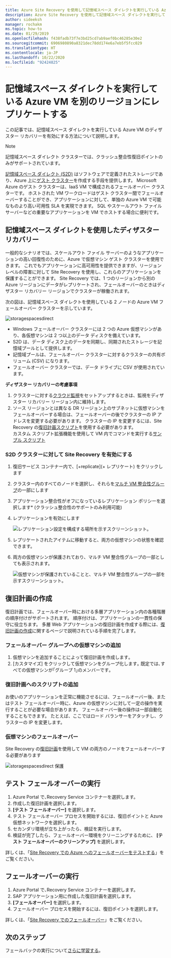 ```yaml
---
title: Azure Site Recovery を使用して記憶域スペース ダイレクトを実行している Azure VM をレプリケートする
description: Azure Site Recovery を使用して記憶域スペース ダイレクトを実行している Azure VM をレプリケートする方法について説明します。
author: sideeksh
manager: rochakm
ms.topic: how-to
ms.date: 01/29/2019
ms.openlocfilehash: f438fadb73f7e3bd25cd7ab9aef0bc46285e30e2
ms.sourcegitcommit: 6906980890a8321dec78dd174e6a7eb5f5fcc029
ms.translationtype: HT
ms.contentlocale: ja-JP
ms.lasthandoff: 10/22/2020
ms.locfileid: "92424825"
---
```

# <a name="replicate-azure-vms-running-storage-spaces-direct-to-another-region"></a>記憶域スペース ダイレクトを実行している Azure VM を別のリージョンにレプリケートする

この記事では、記憶域スペース ダイレクトを実行している Azure VM のディザスター リカバリーを有効にする方法について説明します。

>[!NOTE]
>記憶域スペース ダイレクト クラスターでは、クラッシュ整合性復旧ポイントのみがサポートされています。
>

[記憶域スペース ダイレクト (S2D)](/windows-server/storage/storage-spaces/deploy-storage-spaces-direct) はソフトウェアで定義されたストレージであり、Azure 上に[ゲスト クラスター](https://techcommunity.microsoft.com/t5/failover-clustering/bg-p/FailoverClustering)を作成する手段を提供します。  Microsoft Azure のゲスト クラスターは、IaaS VM で構成されるフェールオーバー クラスターです。 ホストされた VM ワークロードはゲスト クラスター間でフェールオーバーすることができ、アプリケーションに対して、単独の Azure VM で可能なものより高い可用性 SLA を実現できます。 SQL やスケールアウト ファイル サーバーなどの重要なアプリケーションを VM でホストする場合に便利です。

## <a name="disaster-recovery-with-storage-spaces-direct"></a>記憶域スペース ダイレクトを使用したディザスター リカバリー

一般的なシナリオでは、スケールアウト ファイル サーバーのようなアプリケーションの高い回復性のために、Azure で仮想マシン ゲスト クラスターを使用できます。 これでもアプリケーションに高可用性を提供できますが、リージョン レベルの障害に対して Site Recovery を使用し、これらのアプリケーションを保護することができます。 Site Recovery では、1 つのリージョンから別の Azure リージョンにデータがレプリケートされ、フェールオーバーのときはディザスター リカバリー リージョンでクラスターが稼働されます。

次の図は、記憶域スペース ダイレクトを使用している 2 ノードの Azure VM フェールオーバー クラスターを示しています。

![storagespacesdirect](./media/azure-to-azure-how-to-enable-replication-s2d-vms/storagespacedirect.png)


- Windows フェールオーバー クラスターには 2 つの Azure 仮想マシンがあり、各仮想マシンは 2 つ以上のデータ ディスクを備えています。
- S2D は、データ ディスク上のデータを同期し、同期されたストレージを記憶域プールとして提供します。
- 記憶域プールは、フェールオーバー クラスターに対するクラスターの共有ボリューム (CSV) になります。
- フェールオーバー クラスターでは、データ ドライブに CSV が使用されています。

**ディザスター リカバリーの考慮事項**

1. クラスターに対する[クラウド監視](/windows-server/failover-clustering/deploy-cloud-witness#CloudWitnessSetUp)をセットアップするときは、監視をディザスター リカバリー リージョン内に維持します。
2. ソース リージョンとは異なる DR リージョン上のサブネットに仮想マシンをフェールオーバーする場合は、フェールオーバーの後でクラスターの IP アドレスを変更する必要があります。  クラスターの IP を変更するには、Site Recovery の[復旧計画スクリプト](./site-recovery-runbook-automation.md)を使用する必要があります。</br>
カスタム スクリプト拡張機能を使用して VM 内でコマンドを実行する[サンプル スクリプト](https://github.com/krnese/azure-quickstart-templates/blob/master/asr-automation-recovery/scripts/ASR-Wordpress-ChangeMysqlConfig.ps1) 

### <a name="enabling-site-recovery-for-s2d-cluster"></a>S2D クラスターに対して Site Recovery を有効にする

1. 復旧サービス コンテナー内で、[+replicate]\(+ レプリケート\) をクリックします
1. クラスター内のすべてのノードを選択し、それらを[マルチ VM 整合性グループ](./azure-to-azure-common-questions.md#multi-vm-consistency)の一部にします
1. アプリケーション整合性がオフになっているレプリケーション ポリシーを選択します* (クラッシュ整合性のサポートのみ利用可能)
1. レプリケーションを有効にします

   ![レプリケーション設定を構成する場所を示すスクリーンショット。](./media/azure-to-azure-how-to-enable-replication-s2d-vms/multivmgroup.png)

2. レプリケートされたアイテムに移動すると、両方の仮想マシンの状態を確認できます。
3. 両方の仮想マシンが保護されており、マルチ VM 整合性グループの一部としても表示されます。

   ![仮想マシンが保護されていることと、マルチ VM 整合性グループの一部を示すスクリーンショット。](./media/azure-to-azure-how-to-enable-replication-s2d-vms/storagespacesdirectgroup.PNG)

## <a name="creating-a-recovery-plan"></a>復旧計画の作成
復旧計画では、フェールオーバー時における多層アプリケーション内の各種階層の順序付けがサポートされます。 順序付けは、アプリケーションの一貫性の保守に役立ちます。 多層 Web アプリケーションの復旧計画を作成する際には、[復旧計画の作成](site-recovery-create-recovery-plans.md)に関するページで説明されている手順を完了します。

### <a name="adding-virtual-machines-to-failover-groups"></a>フェールオーバー グループへの仮想マシンの追加

1.  仮想マシンを追加することによって復旧計画を作成します｡
2.  [カスタマイズ] をクリックして仮想マシンをグループ化します｡ 既定では､すべての仮想マシンが｢グループ 1｣のメンバーです｡


### <a name="add-scripts-to-the-recovery-plan"></a>復旧計画へのスクリプトの追加
お使いのアプリケーションを正常に機能させるには、フェールオーバー後、またはテスト フェールオーバー時に、Azure の仮想マシンに対して一定の操作を実行することが必要な場合があります。 フェールオーバー後の操作は一部自動化することもできます。 たとえば、ここではロード バランサーをアタッチし、クラスターの IP を変更します。


### <a name="failover-of-the-virtual-machines"></a>仮想マシンのフェールオーバー 
Site Recovery の[復旧計画](./site-recovery-create-recovery-plans.md)を使用して VM の両方のノードをフェールオーバーする必要があります 

![storagespacesdirect 保護](./media/azure-to-azure-how-to-enable-replication-s2d-vms/recoveryplan.PNG)

## <a name="run-a-test-failover"></a>テスト フェールオーバーの実行
1.  Azure Portal で､Recovery Service コンテナーを選択します。
2.  作成した復旧計画を選択します。
3.  **[テスト フェールオーバー]** を選択します。
4.  テスト フェールオーバー プロセスを開始するには、復旧ポイントと Azure 仮想ネットワークを選択します。
5.  セカンダリ環境が立ち上がったら、検証を実行します。
6.  検証が完了したら、フェールオーバー環境をクリーニングするために、 **[テスト フェールオーバーのクリーンアップ]** を選択します。

詳しくは、「[Site Recovery での Azure へのフェールオーバーをテストする](site-recovery-test-failover-to-azure.md)」をご覧ください。

## <a name="run-a-failover"></a>フェールオーバーの実行

1.  Azure Portal で､Recovery Service コンテナーを選択します。
2.  SAP アプリケーション用に作成した復旧計画を選択します。
3.  **[フェールオーバー]** を選択します。
4.  フェールオーバー プロセスを開始するには、復旧ポイントを選択します。

詳しくは、「[Site Recovery でのフェールオーバー](site-recovery-failover.md)」をご覧ください。
## <a name="next-steps"></a>次のステップ

フェールバックの実行について[さらに学習する](./azure-to-azure-tutorial-failover-failback.md)。
